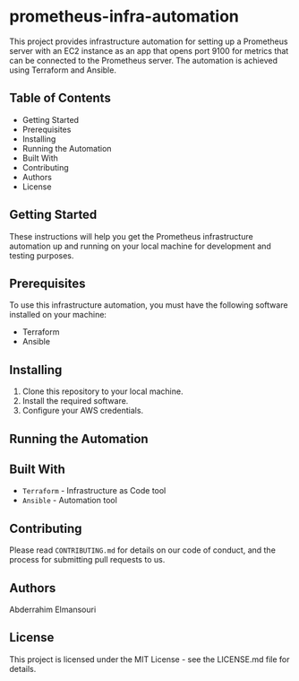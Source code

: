# prometheus-infra-automation

This project provides infrastructure automation for setting up a Prometheus server with an EC2 instance as an app that opens port 9100 for metrics that can be connected to the Prometheus server. The automation is achieved using Terraform and Ansible.

## Table of Contents

* Getting Started
* Prerequisites
* Installing
* Running the Automation
* Built With
* Contributing
* Authors
* License

## Getting Started

These instructions will help you get the Prometheus infrastructure automation up and running on your local machine for development and testing purposes.

## Prerequisites

To use this infrastructure automation, you must have the following software installed on your machine:

* Terraform
* Ansible

## Installing
1. Clone this repository to your local machine.
2. Install the required software.
3. Configure your AWS credentials.

## Running the Automation 


## Built With

* `Terraform` - Infrastructure as Code tool
* `Ansible` - Automation tool

## Contributing

Please read `CONTRIBUTING.md` for details on our code of conduct, and the process for submitting pull requests to us.

## Authors

Abderrahim Elmansouri

## License

This project is licensed under the MIT License - see the LICENSE.md file for details.
